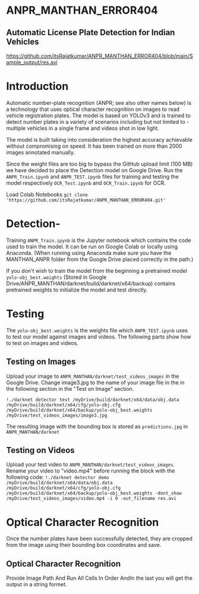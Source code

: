# ANPR_MANTHAN_ERROR404
## Automatic License Plate Detection for Indian Vehicles
https://github.com/itsRajatkumar/ANPR_MANTHAN_ERROR404/blob/main/Sample_output/res.avi

# Introduction

Automatic number-plate recognition (ANPR; see also other names below) is a technology that uses optical character recognition on images to read vehicle registration plates.
The model is based on YOLOv3 and is trained to detect number plates in a variety of scenarios including but not limited to - multiple vehicles in a single frame and videos shot in low light.

The model is built taking into consideration the highest accuracy achievable without compromising on speed. It has been trained on more than 2000 images annotated manually.


Since the weight files are too big to bypass the GitHub upload limit (100 MB) we have decided to place the Detection model on Google Drive. Run the `ANPR_Train.ipynb` and `ANPR_TEST.ipynb` files for training and testing the model respectively
`OCR_Test.ipynb` and `OCR_Train.ipynb` for OCR.

Load Colab Notebooks `git clone 'https://github.com/itsRajatkumar/ANPR_MANTHAN_ERROR404.git'`

# Detection-
Training
`ANPR_Train.ipynb` is the Jupyter notebook which contains the code used to train the model. It can be run on Google Colab or locally using Anaconda. (When running using Anaconda make sure you have the MANTHAN_ANPR folder from the Google Drive placed correctly in the path.)

If you don't wish to train the model from the beginning a pretrained model `yolo-obj_best.weights` (Stored in Google Drive/ANPR_MANTHAN/darknet/build/darknet/x64/backup) contains pretrained weights to initialize the model and test directly.

# Testing
The `yolo-obj_best.weights` is the weights file which `ANPR_TEST.ipynb` uses to test our model against images and videos. The following parts show how to test on images and videos.

## Testing on Images

Upload your image to `ANPR_MANTHAN/darknet/test_videos_images` in the Google Drive.
Change image3.jpg to the name of your image file in the in the following section in the "Test on Image" section.

`!./darknet detector test /myDrive/build/darknet/x64/data/obj.data  /myDrive/build/darknet/x64/cfg/yolo-obj.cfg  /myDrive/build/darknet/x64/backup/yolo-obj_best.weights   /myDrive/test_videos_images/image3.jpg`

The resulting image with the bounding box is stored as `predictions.jpg` in `ANPR_MANTHAN/darknet`

## Testing on Videos

Upload your test video to `ANPR_MANTHAN/darknet/test_videos_images`.
Rename your video to "video.mp4" before running the block with the following code:
`!./darknet detector demo /myDrive/build/darknet/x64/data/obj.data  /myDrive/build/darknet/x64/cfg/yolo-obj.cfg  /myDrive/build/darknet/x64/backup/yolo-obj_best.weights -dont_show  /myDrive/test_videos_images/video.mp4 -i 0 -out_filename res.avi`



# Optical Character Recognition

Once the number plates have been successfully detected, they are cropped from the image using their bounding box coordinates and save.

## Optical Character Recognition

Provide Image Path And Run All Cells In Order AndIn the last you will get the output in a string formet.
